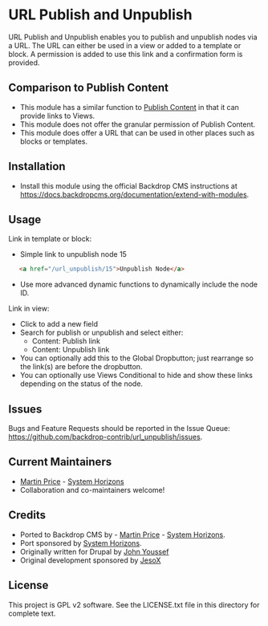 URL Publish and Unpublish
========
<!--
The first paragraph of this file should be kept short as it will be used as the
project summary on BackdropCMS.org. Aim for about 240 characters (three lines at
80 characters each).

All lines in this file should be no more than 80 characters long for legibility,
unless including a URL or example that requires the line to not wrap.
|<- - - - - - - This line is exactly 80 characters for reference - - - - - - ->|

Detail in READMEs should be limited to the minimum required for installation and
getting started. More detailed documentation should be moved to a GitHub wiki
page; for example: https://github.com/backdrop-contrib/setup/wiki/Documentation.
-->

URL Publish and Unpublish enables you to publish and unpublish nodes via a URL.
The URL can either be used in a view or added to a template or block. A 
permission is added to use this link and a confirmation form is provided.

Comparison to Publish Content
-----------------------------

- This module has a similar function to [Publish Content](https://backdropcms.org/project/publishcontent) in that it can provide links to Views.
- This module does not offer the granular permission of Publish Content.
- This module does offer a URL that can be used in other places such as blocks or
templates.

Installation
------------
<!--
List the steps needed to install and configure the module. Add/remove steps as
necessary.
-->

- Install this module using the official Backdrop CMS instructions at
  https://docs.backdropcms.org/documentation/extend-with-modules.


Usage
-------------
<!--
Link to the repository's wiki if more documentation can be found there. Remove
this section if not needed (and consider disabling the wiki in the repo settings
if not used).
-->

Link in template or block:
- Simple link to unpublish node 15
```html
   <a href="/url_unpublish/15">Unpublish Node</a>
```
- Use more advanced dynamic functions to dynamically include the node ID.

Link in view:
- Click to add a new field
- Search for publish or unpublish and select either:
  - Content: Publish link
  - Content: Unpublish link
- You can optionally add this to the Global Dropbutton; just rearrange so the
link(s) are before the dropbutton.
- You can optionally use Views Conditional to hide and show these links
depending on the status of the node.


Issues
------
<!--
Link to the repo's issue queue.
-->

Bugs and Feature Requests should be reported in the Issue Queue:
https://github.com/backdrop-contrib/url_unpublish/issues.

Current Maintainers
-------------------
<!--
List the current maintainer(s) of the module, and note if this module needs
new/additional maintainers.
-->

- [Martin Price](https://github.com/yorkshire-pudding) - [System Horizons](https://www.systemhorizons.co.uk)
- Collaboration and co-maintainers welcome!

Credits
-------
<!--
Give credit where credit's due.
If this is a Drupal port, state who ported it, and who wrote the original Drupal
module. If this module is based on another project, or uses third-party
libraries, list them here. You can also mention any organisations/companies who
sponsored the module's development.
-->

- Ported to Backdrop CMS by - [Martin Price](https://github.com/yorkshire-pudding) - [System Horizons](https://www.systemhorizons.co.uk).
- Port sponsored by [System Horizons](https://www.systemhorizons.co.uk).
- Originally written for Drupal by [John Youssef](https://www.drupal.org/u/compujohnny)
- Original development sponsored by [JesoX](https://www.drupal.org/jesox)

License
-------
<!--
Mention what license this module is released under, and where people can find
it.
-->

This project is GPL v2 software.
See the LICENSE.txt file in this directory for complete text.
